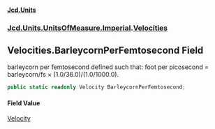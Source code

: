 #### [Jcd.Units](index.md 'index')
### [Jcd.Units.UnitsOfMeasure.Imperial](Jcd.Units.UnitsOfMeasure.Imperial.md 'Jcd.Units.UnitsOfMeasure.Imperial').[Velocities](Velocities.md 'Jcd.Units.UnitsOfMeasure.Imperial.Velocities')

## Velocities.BarleycornPerFemtosecond Field

barleycorn per femtosecond defined such that: foot per picosecond = barleycorn/fs × (1.0/36.0)/(1.0/1000.0).

```csharp
public static readonly Velocity BarleycornPerFemtosecond;
```

#### Field Value
[Velocity](Velocity.md 'Jcd.Units.UnitTypes.Velocity')